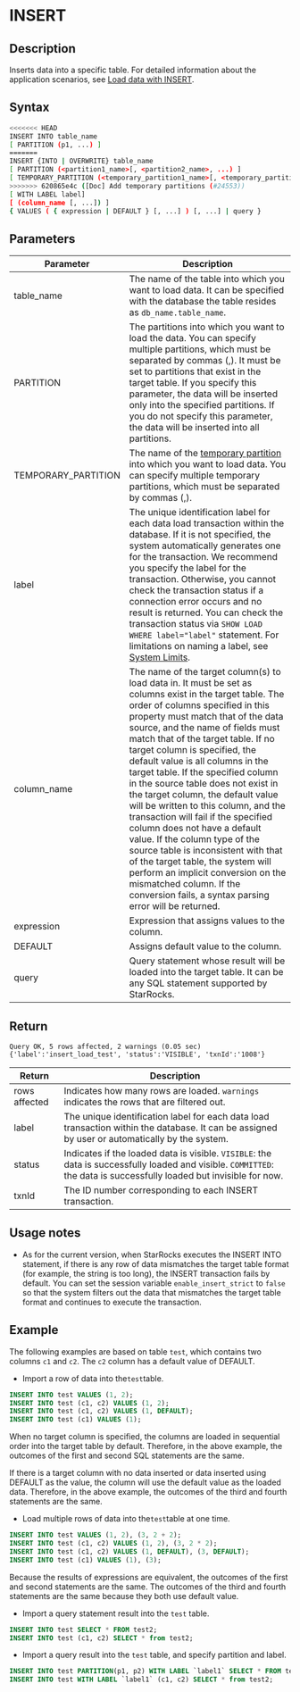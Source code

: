# INSERT

## Description

Inserts data into a specific table. For detailed information about the application scenarios, see [Load data with INSERT](../loading/InsertInto.md).

## Syntax

```Bash
<<<<<<< HEAD
INSERT INTO table_name
[ PARTITION (p1, ...) ]
=======
INSERT {INTO | OVERWRITE} table_name
[ PARTITION (<partition1_name>[, <partition2_name>, ...) ]
[ TEMPORARY_PARTITION (<temporary_partition1_name>[, <temporary_partition2_name>, ...) ]
>>>>>>> 620865e4c ([Doc] Add temporary partitions (#24553))
[ WITH LABEL label]
[ (column_name [, ...]) ]
{ VALUES ( { expression | DEFAULT } [, ...] ) [, ...] | query }
```

## Parameters

| **Parameter** | Description                                                  |
| ------------- | ------------------------------------------------------------ |
| table_name    | The name of the table into which you want to load data. It can be specified with the database the table resides as `db_name.table_name`. |
| PARTITION    |  The partitions into which you want to load the data. You can specify multiple partitions, which must be separated by commas (,). It must be set to partitions that exist in the target table. If you specify this parameter, the data will be inserted only into the specified partitions. If you do not specify this parameter, the data will be inserted into all partitions. |
| TEMPORARY_PARTITION|The name of the [temporary partition](../../../table_design/Temporary_partition.md) into which you want to load data. You can specify multiple temporary partitions, which must be separated by commas (,).|
| label         | The unique identification label for each data load transaction within the database. If it is not specified, the system automatically generates one for the transaction. We recommend you specify the label for the transaction. Otherwise, you cannot check the transaction status if a connection error occurs and no result is returned. You can check the transaction status via `SHOW LOAD WHERE label="label"` statement. For limitations on naming a label, see [System Limits](../reference/System_limit.md). |
| column_name   | The name of the target column(s) to load data in. It must be set as columns exist in the target table. The order of columns specified in this property must match that of the data source, and the name of fields must match that of the target table. If no target column is specified, the default value is all columns in the target table. If the specified column in the source table does not exist in the target column, the default value will be written to this column, and the transaction will fail if the specified column does not have a default value. If the column type of the source table is inconsistent with that of the target table, the system will perform an implicit conversion on the mismatched column. If the conversion fails, a syntax parsing error will be returned. |
| expression    | Expression that assigns values to the column.                |
| DEFAULT       | Assigns default value to the column.                         |
| query         | Query statement whose result will be loaded into the target table. It can be any SQL statement supported by StarRocks. |

## Return

```Plain
Query OK, 5 rows affected, 2 warnings (0.05 sec)
{'label':'insert_load_test', 'status':'VISIBLE', 'txnId':'1008'}
```

| Return        | Description                                                  |
| ------------- | ------------------------------------------------------------ |
| rows affected | Indicates how many rows are loaded. `warnings` indicates the rows that are filtered out. |
| label         | The unique identification label for each data load transaction within the database. It can be assigned by user or automatically by the system. |
| status        | Indicates if the loaded data is visible. `VISIBLE`: the data is successfully loaded and visible. `COMMITTED`: the data is successfully loaded but invisible for now. |
| txnId         | The ID number corresponding to each INSERT transaction.      |

## Usage notes

- As for the current version, when StarRocks executes the INSERT INTO statement, if there is any row of data mismatches the target table format (for example, the string is too long), the INSERT transaction fails by default. You can set the session variable `enable_insert_strict` to `false` so that the system filters out the data that mismatches the target table format and continues to execute the transaction.

## Example

The following examples are based on table `test`, which contains two columns `c1` and `c2`. The `c2` column has a default value of DEFAULT.

- Import a row of data into the`test`table.

```SQL
INSERT INTO test VALUES (1, 2);
INSERT INTO test (c1, c2) VALUES (1, 2);
INSERT INTO test (c1, c2) VALUES (1, DEFAULT);
INSERT INTO test (c1) VALUES (1);
```

When no target column is specified, the columns are loaded in sequential order into the target table by default. Therefore, in the above example, the outcomes of the first and second SQL statements are the same.

If there is a target column with no data inserted or data inserted using DEFAULT as the value, the column will use the default value as the loaded data. Therefore, in the above example, the outcomes of the third and fourth statements are the same.

- Load multiple rows of data into the`test`table at one time.

```SQL
INSERT INTO test VALUES (1, 2), (3, 2 + 2);
INSERT INTO test (c1, c2) VALUES (1, 2), (3, 2 * 2);
INSERT INTO test (c1, c2) VALUES (1, DEFAULT), (3, DEFAULT);
INSERT INTO test (c1) VALUES (1), (3);
```

Because the results of expressions are equivalent, the outcomes of the first and second statements are the same. The outcomes of the third and fourth statements are the same because they both use default value.

- Import a query statement result into the `test` table.

```SQL
INSERT INTO test SELECT * FROM test2;
INSERT INTO test (c1, c2) SELECT * from test2;
```

- Import a query result into the `test` table, and specify partition and label.

```SQL
INSERT INTO test PARTITION(p1, p2) WITH LABEL `label1` SELECT * FROM test2;
INSERT INTO test WITH LABEL `label1` (c1, c2) SELECT * from test2;
```
